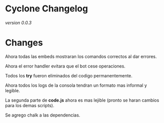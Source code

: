 # Cyclone Changelog
###### version 0.0.3

# Changes

Ahora todas las embeds mostraran los comandos correctos al dar errores.

Ahora el error handler evitara que el bot cese operaciones.

Todos los **try** fueron eliminados del codigo permanentemente.

Ahora todos los logs de la consola tendran un formato mas informal y legible.

La segunda parte de **code.js** ahora es mas lejible (pronto se haran cambios para los demas scripts).

Se agrego chalk a las dependencias.

